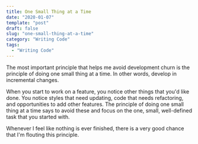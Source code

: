 ```yaml
---
title: One Small Thing at a Time
date: "2020-01-07"
template: "post"
draft: false
slug: "one-small-thing-at-a-time"
category: "Writing Code"
tags:
  - "Writing Code"
---
```

The most important principle that helps me avoid development churn is the principle of doing one small thing at a time. In other words, develop in incremental changes.

When you start to work on a feature, you notice other things that you'd like done. You notice styles that need updating, code that needs refactoring, and opportunities to add other features. The principle of doing one small thing at a time says to avoid these and focus on the one, small, well-defined task that you started with.

Whenever I feel like nothing is ever finished, there is a very good chance that I'm flouting this principle.
